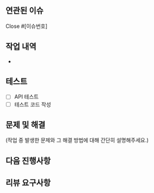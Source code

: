 ## 연관된 이슈
Close #[이슈번호]

## 작업 내역
- 

## 테스트
- [ ] API 테스트 
- [ ] 테스트 코드 작성

## 문제 및 해결
(작업 중 발생한 문제와 그 해결 방법에 대해 간단히 설명해주세요.)

## 다음 진행사항

## 리뷰 요구사항
